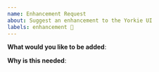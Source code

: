 ```yaml
---
name: Enhancement Request
about: Suggest an enhancement to the Yorkie UI
labels: enhancement 🌟
---
```


<!-- Please only use this template for submitting enhancement requests -->

**What would you like to be added**:

**Why is this needed**:
